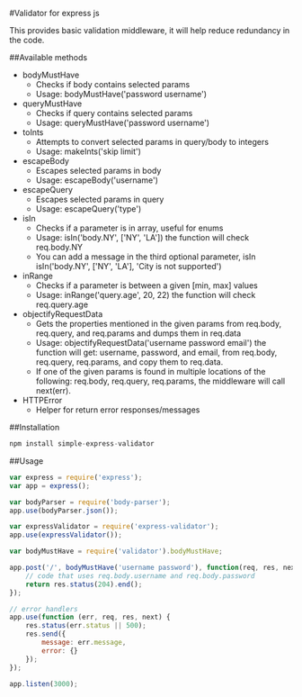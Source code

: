 #Validator for express js

This provides basic validation middleware, it will help reduce redundancy in the code.

##Available methods
- bodyMustHave
  * Checks if body contains selected params
  * Usage: bodyMustHave('password username')
- queryMustHave
  * Checks if query contains selected params
  * Usage: queryMustHave('password username')
- toInts
  * Attempts to convert selected params in query/body to integers
  * Usage: makeInts('skip limit')
- escapeBody
  * Escapes selected params in body
  * Usage: escapeBody('username')
- escapeQuery
  * Escapes selected params in query
  * Usage: escapeQuery('type')
- isIn
  * Checks if a parameter is in array, useful for enums
  * Usage: isIn('body.NY', ['NY', 'LA']) the function will check req.body.NY
  * You can add a message in the third optional parameter, isIn isIn('body.NY', ['NY', 'LA'], 'City is not supported')
- inRange
  * Checks if a parameter is between a given [min, max] values
  * Usage: inRange('query.age', 20, 22) the function will check req.query.age
- objectifyRequestData
  * Gets the properties mentioned in the given params from req.body, req.query, and req.params and dumps them in req.data
  * Usage: objectifyRequestData('username password email') the function will get: username, password, and email, from req.body, req.query, req.params, and copy them to req.data.
  * If one of the given params is found in multiple locations of the following: req.body, req.query, req.params, the middleware will call next(err).
- HTTPError
  * Helper for return error responses/messages

##Installation
```javascript
npm install simple-express-validator
```

##Usage
```javascript
var express = require('express');
var app = express();

var bodyParser = require('body-parser');
app.use(bodyParser.json());

var expressValidator = require('express-validator');
app.use(expressValidator());

var bodyMustHave = require('validator').bodyMustHave;

app.post('/', bodyMustHave('username password'), function(req, res, next){
    // code that uses req.body.username and req.body.password
    return res.status(204).end();
});

// error handlers
app.use(function (err, req, res, next) {
    res.status(err.status || 500);
    res.send({
        message: err.message,
        error: {}
    });
});

app.listen(3000);
```
